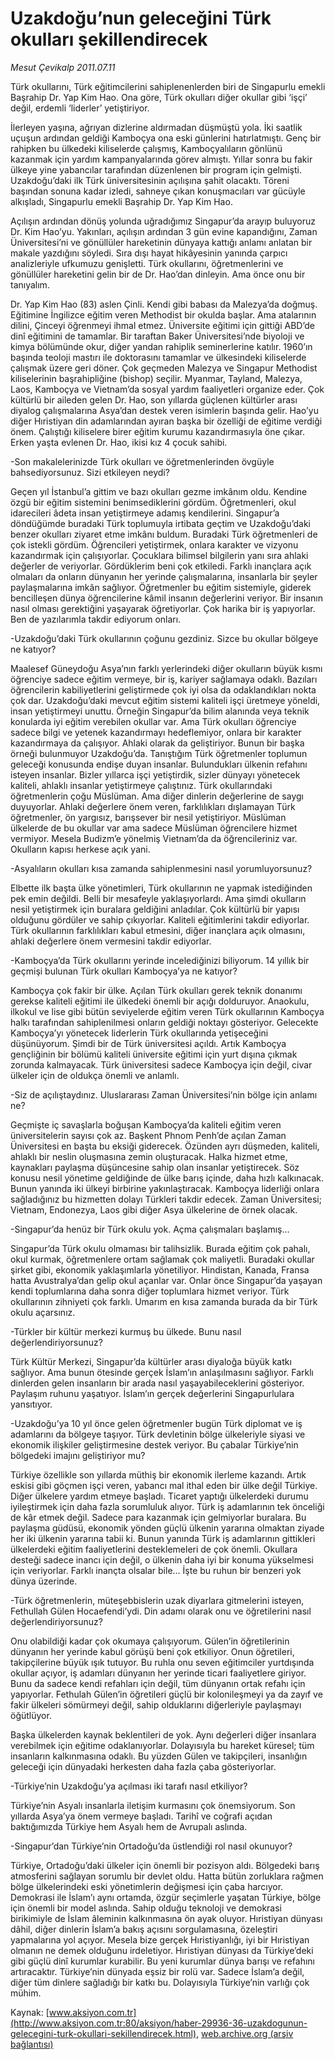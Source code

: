 # Uzakdoğu’nun geleceğini Türk okulları şekillendirecek

*Mesut Çevikalp 2011.07.11*

<font class="agenda2NewsSpot">
 <p class="BasicParagraph">
  <span lang="EN-GB">
   Türk okullarını, Türk eğitimcilerini sahiplenenlerden biri de Singapurlu emekli Başrahip Dr. Yap Kim Hao. Ona göre, Türk okulları diğer okullar gibi ‘işçi’ değil, erdemli ‘liderler’ yetiştiriyor.
  </span>
  <p class="BasicParagraph">
   <span lang="EN-GB">
   </span>
  </p>
 </p>
</font>
<font class="newsDetail">
 <p>
  <p class="BasicParagraph">
   <span>
    İlerleyen yaşına, ağrıyan dizlerine aldırmadan düşmüştü yola. İki saatlik uçuşun ardından geldiği Kamboçya ona eski günlerini hatırlatmıştı. Genç bir rahipken bu ülkedeki kiliselerde çalışmış, Kamboçyalıların gönlünü kazanmak için yardım kampanyalarında görev almıştı. Yıllar sonra bu fakir ülkeye yine yabancılar tarafından düzenlenen bir program için gelmişti. Uzakdoğu’daki ilk Türk üniversitesinin açılışına şahit olacaktı. Töreni başından sonuna kadar izledi, sahneye çıkan konuşmacıları var gücüyle alkışladı, Singapurlu emekli Başrahip Dr. Yap Kim Hao.
   </span>
  </p>
  <p class="BasicParagraph">
   <span>
    Açılışın ardından dönüş yolunda uğradığımız Singapur’da arayıp buluyoruz Dr. Kim Hao’yu. Yakınları, açılışın ardından 3 gün evine kapandığını, Zaman Üniversitesi’ni ve gönüllüler hareketinin dünyaya kattığı anlamı anlatan bir makale yazdığını söyledi. Sıra dışı hayat hikâyesinin yanında çarpıcı analizleriyle ufkumuzu genişletti. Türk okullarını, öğretmenlerini ve gönüllüler hareketini gelin bir de Dr. Hao’dan dinleyin. Ama önce onu bir tanıyalım.
    <span>
    </span>
   </span>
  </p>
  <p class="BasicParagraph">
   <span>
    Dr. Yap Kim Hao (83) aslen Çinli. Kendi gibi babası da Malezya’da doğmuş. Eğitimine İngilizce eğitim veren Methodist bir okulda başlar. Ama atalarının dilini, Çinceyi öğrenmeyi ihmal etmez. Üniversite eğitimi için gittiği ABD’de dinî eğitimini de tamamlar. Bir taraftan Baker Üniversitesi’nde biyoloji ve kimya bölümünde okur, diğer yandan rahiplik seminerlerine katılır. 1960’ın başında teoloji mastırı ile doktorasını tamamlar ve ülkesindeki kiliselerde çalışmak üzere geri döner. Çok geçmeden Malezya ve Singapur Methodist kiliselerinin başrahipliğine (bishop) seçilir. Myanmar, Tayland, Malezya, Laos, Kamboçya ve Vietnam’da sosyal yardım faaliyetleri organize eder. Çok kültürlü bir aileden gelen Dr. Hao, son yıllarda güçlenen kültürler arası diyalog çalışmalarına Asya’dan destek veren isimlerin başında gelir. Hao’yu diğer Hıristiyan din adamlarından ayıran başka bir özelliği de eğitime verdiği önem. Çalıştığı kiliselere birer eğitim kurumu kazandırmasıyla öne çıkar. Erken yaşta evlenen Dr. Hao, ikisi kız 4 çocuk sahibi.
   </span>
  </p>
  <p class="2011soru1">
   -Son makalelerinizde Türk okulları ve öğretmenlerinden övgüyle bahsediyorsunuz. Sizi etkileyen neydi?
  </p>
  <p class="BasicParagraph">
   <span>
    Geçen yıl İstanbul’a gittim ve bazı okulları gezme imkânım oldu. Kendine özgü bir eğitim sistemini benimsediklerini gördüm. Öğretmenleri, okul idarecileri âdeta insan yetiştirmeye adamış kendilerini. Singapur’a döndüğümde buradaki Türk toplumuyla irtibata geçtim ve Uzakdoğu’daki benzer okulları ziyaret etme imkânı buldum. Buradaki Türk öğretmenleri de çok istekli gördüm. Öğrencileri yetiştirmek, onlara karakter ve vizyonu kazandırmak için çalışıyorlar. Çocuklara bilimsel bilgilerin yanı sıra ahlaki değerler de veriyorlar. Gördüklerim beni çok etkiledi. Farklı inançlara açık olmaları da onların dünyanın her yerinde çalışmalarına, insanlarla bir şeyler paylaşmalarına imkân sağlıyor. Öğretmenler bu eğitim sistemiyle, giderek bencilleşen dünya öğrencilerine kâmil insanın değerlerini veriyor. Bir insanın nasıl olması gerektiğini yaşayarak öğretiyorlar. Çok harika bir iş yapıyorlar. Ben de yazılarımla takdir ediyorum onları.
   </span>
  </p>
  <p class="2011soru1">
   -Uzakdoğu’daki Türk okullarının çoğunu gezdiniz. Sizce bu okullar bölgeye ne katıyor?
  </p>
  <p class="BasicParagraph">
   <span>
    Maalesef Güneydoğu Asya’nın farklı yerlerindeki diğer okulların büyük kısmı öğrenciye sadece eğitim vermeye, bir iş, kariyer sağlamaya odaklı. Bazıları öğrencilerin kabiliyetlerini geliştirmede çok iyi olsa da odaklandıkları nokta çok dar. Uzakdoğu’daki mevcut eğitim sistemi kaliteli işçi üretmeye yöneldi, insan yetiştirmeyi unuttu. Örneğin Singapur’da bilim alanında veya teknik konularda iyi eğitim verebilen okullar var. Ama Türk okulları öğrenciye sadece bilgi ve yetenek kazandırmayı hedeflemiyor, onlara bir karakter kazandırmaya da çalışıyor. Ahlaki olarak da geliştiriyor. Bunun bir başka örneği bulunmuyor Uzakdoğu’da. Tanıştığım Türk öğretmenler toplumun geleceği konusunda endişe duyan insanlar. Bulundukları ülkenin refahını isteyen insanlar. Bizler yıllarca işçi yetiştirdik, sizler dünyayı yönetecek kaliteli, ahlaklı insanlar yetiştirmeye çalıştınız. Türk okullarındaki öğretmenlerin çoğu Müslüman. Ama diğer dinlerin değerlerine de saygı duyuyorlar. Ahlaki değerlere önem veren, farklılıkları dışlamayan Türk öğretmenler, ön yargısız, barışsever bir nesil yetiştiriyor. Müslüman ülkelerde de bu okullar var ama sadece Müslüman öğrencilere hizmet vermiyor. Mesela Budizm’e yönelmiş Vietnam’da da öğrencileriniz var. Okulların kapısı herkese açık yani.
   </span>
  </p>
  <p class="2011soru1">
   -Asyalıların okulları kısa zamanda sahiplenmesini nasıl yorumluyorsunuz?
  </p>
  <p class="BasicParagraph">
   <span>
    Elbette ilk başta ülke yönetimleri, Türk okullarının ne yapmak istediğinden pek emin değildi. Belli bir mesafeyle yaklaşıyorlardı. Ama şimdi okulların nesil yetiştirmek için buralara geldiğini anladılar. Çok kültürlü bir yapısı olduğunu gördüler ve sahip çıkıyorlar. Kaliteli eğitimlerini takdir ediyorlar. Türk okullarının farklılıkları kabul etmesini, diğer inançlara açık olmasını, ahlaki değerlere önem vermesini takdir ediyorlar.
   </span>
  </p>
  <p class="2011soru1">
   -Kamboçya’da Türk okullarını yerinde incelediğinizi biliyorum. 14 yıllık bir geçmişi bulunan Türk okulları Kamboçya’ya ne katıyor?
  </p>
  <p class="BasicParagraph">
   <span>
    Kamboçya çok fakir bir ülke. Açılan Türk okulları gerek teknik donanımı gerekse kaliteli eğitimi ile ülkedeki önemli bir açığı dolduruyor. Anaokulu, ilkokul ve lise gibi bütün seviyelerde eğitim veren Türk okullarının Kamboçya halkı tarafından sahiplenilmesi onların geldiği noktayı gösteriyor. Gelecekte Kamboçya’yı yönetecek liderlerin Türk okullarında yetişeceğini düşünüyorum. Şimdi bir de Türk üniversitesi açıldı. Artık Kamboçya gençliğinin bir bölümü kaliteli üniversite eğitimi için yurt dışına çıkmak zorunda kalmayacak. Türk üniversitesi sadece Kamboçya için değil, civar ülkeler için de oldukça önemli ve anlamlı.
   </span>
  </p>
  <p class="2011soru1">
   -Siz de açılıştaydınız. Uluslararası Zaman Üniversitesi’nin bölge için anlamı ne?
  </p>
  <p class="BasicParagraph">
   <span>
    Geçmişte iç savaşlarla boğuşan Kamboçya’da kaliteli eğitim veren üniversitelerin sayısı çok az. Başkent Phnom Penh’de açılan Zaman Üniversitesi en başta bu eksiği giderecek. Özünden ayrı düşmeden, kaliteli, ahlaklı bir neslin oluşmasına zemin oluşturacak. Halka hizmet etme, kaynakları paylaşma düşüncesine sahip olan insanlar yetiştirecek. Söz konusu nesil yönetime geldiğinde de ülke barış içinde, daha hızlı kalkınacak. Bunun yanında iki ülkeyi birbirine yakınlaştıracak. Kamboçya liderliği onlara sağladığınız bu hizmetten dolayı Türkleri takdir edecek. Zaman Üniversitesi; Vietnam, Endonezya, Laos gibi diğer Asya ülkelerine de örnek olacak.
   </span>
  </p>
  <p class="2011soru1">
   <span>
    -Singapur’da henüz bir Türk okulu yok. Açma çalışmaları başlamış…
   </span>
  </p>
  <p class="BasicParagraph">
   <span>
    Singapur’da Türk okulu olmaması bir talihsizlik. Burada eğitim çok pahalı, okul kurmak, öğretmenlere ortam sağlamak çok maliyetli. Buradaki okullar şirket gibi, ekonomik yaklaşımlarla yönetiliyor. Hindistan, Kanada, Fransa hatta Avustralya’dan gelip okul açanlar var. Onlar önce Singapur’da yaşayan kendi toplumlarına daha sonra diğer toplumlara hizmet veriyor. Türk okullarının zihniyeti çok farklı. Umarım en kısa zamanda burada da bir Türk okulu açarsınız.
   </span>
  </p>
  <p class="2011soru1">
   <span>
    -Türkler bir kültür merkezi kurmuş bu ülkede. Bunu nasıl değerlendiriyorsunuz?
   </span>
  </p>
  <p class="BasicParagraph">
   <span>
    Türk Kültür Merkezi, Singapur’da kültürler arası diyaloğa büyük katkı sağlıyor. Ama bunun ötesinde gerçek İslam’ın anlaşılmasını sağlıyor. Farklı dinlerden gelen insanların bir arada nasıl yaşayabileceklerini gösteriyor. Paylaşım ruhunu yaşatıyor. İslam’ın gerçek değerlerini Singapurlulara yansıtıyor.
   </span>
  </p>
  <p class="2011soru1">
   <span>
    -Uzakdoğu’ya 10 yıl önce gelen öğretmenler bugün Türk diplomat ve iş adamlarını da bölgeye taşıyor. Türk devletinin bölge ülkeleriyle siyasi ve ekonomik ilişkiler geliştirmesine destek veriyor. Bu çabalar Türkiye’nin bölgedeki imajını geliştiriyor mu?
   </span>
  </p>
  <p class="BasicParagraph">
   <span>
    Türkiye özellikle son yıllarda müthiş bir ekonomik ilerleme kazandı. Artık eskisi gibi göçmen işçi veren, yabancı mal ithal eden bir ülke değil Türkiye. Diğer ülkelere yardım etmeye başladı. Ticaret yaptığı ülkelerdeki durumu iyileştirmek için daha fazla sorumluluk alıyor. Türk iş adamlarının tek önceliği de kâr etmek değil. Sadece para kazanmak için gelmiyorlar buralara. Bu paylaşma güdüsü, ekonomik yönden güçlü ülkenin yararına olmaktan ziyade her iki ülkenin yararına tabii ki. Bunun yanında Türk iş adamlarının gittikleri ülkelerdeki eğitim faaliyetlerini desteklemeleri de çok önemli. Okullara desteği sadece inancı için değil, o ülkenin daha iyi bir konuma yükselmesi için veriyorlar. Farklı inançta olsalar bile… İşte bu ruhun bir benzeri yok dünya üzerinde.
   </span>
  </p>
  <p class="2011soru1">
   <span>
    -Türk öğretmenlerin, müteşebbislerin uzak diyarlara gitmelerini isteyen, Fethullah Gülen Hocaefendi’ydi. Din adamı olarak onu ve öğretilerini nasıl değerlendiriyorsunuz?
   </span>
  </p>
  <p class="BasicParagraph">
   <span>
    Onu olabildiği kadar çok okumaya çalışıyorum. Gülen’in öğretilerinin dünyanın her yerinde kabul görüşü beni çok etkiliyor. Onun öğretileri, takipçilerine büyük ışık tutuyor. Bu ruhla onu seven eğitimciler yurtdışında okullar açıyor, iş adamları dünyanın her yerinde ticari faaliyetlere giriyor. Bunu da sadece kendi refahları için değil, tüm dünyanın ortak refahı için yapıyorlar. Fethulah Gülen’in öğretileri güçlü bir kolonileşmeyi ya da zayıf ve fakir ülkeleri sömürmeyi değil, sahip olduklarını diğerleriyle paylaşmayı öğütlüyor.
   </span>
  </p>
  <p class="BasicParagraph">
   <span>
    Başka ülkelerden kaynak beklentileri de yok. Aynı değerleri diğer insanlara verebilmek için eğitime odaklanıyorlar. Dolayısıyla bu hareket küresel; tüm insanların kalkınmasına odaklı. Bu yüzden Gülen
    <span>
    </span>
    ve takipçileri, insanlığın geleceği için dünyadaki herkesten daha fazla çaba gösteriyorlar.
   </span>
  </p>
  <p class="2011soru1">
   <span>
    -Türkiye’nin Uzakdoğu’ya açılması iki tarafı nasıl etkiliyor?
   </span>
  </p>
  <p class="BasicParagraph">
   <span>
    Türkiye’nin Asyalı insanlarla iletişim kurmasını çok önemsiyorum. Son yıllarda Asya’ya önem vermeye başladı. Tarihî ve coğrafi açıdan baktığımızda Türkiye hem Asyalı hem de Avrupalı aslında.
    <span>
    </span>
   </span>
  </p>
  <p class="2011soru1">
   <span>
    -Singapur’dan Türkiye’nin Ortadoğu’da üstlendiği rol nasıl okunuyor?
   </span>
  </p>
  <p class="BasicParagraph">
   <span>
    Türkiye, Ortadoğu’daki ülkeler için önemli bir pozisyon aldı. Bölgedeki barış atmosferini sağlayan sorumlu bir devlet oldu. Hatta bütün zorluklara rağmen bölge ülkelerindeki eski yönetimlerin değişmesi için çaba harcıyor. Demokrasi ile İslam’ı aynı ortamda, özgür seçimlerle yaşatan Türkiye, bölge için önemli bir model aslında. Sahip olduğu teknoloji ve demokrasi birikimiyle de İslam âleminin kalkınmasına ön ayak oluyor. Hıristiyan dünyası dâhil, diğer dinlerin İslam’a bakış açısını sorgulamasına, özeleştiri yapmalarına yol açıyor. Mesela bize gerçek Hıristiyanlığı, iyi bir Hıristiyan olmanın ne demek olduğunu irdeletiyor. Hıristiyan dünyası da Türkiye’deki gibi güçlü dinî kurumlar kurabilir. Bu yeni kurumlar dünya barışı ve refahını artıracaktır. Türkiye’nin dünyada eşsiz bir rolü var. Sadece İslam’a değil, diğer tüm dinlere sağladığı bir katkı bu. Dolayısıyla Türkiye’nin varlığı çok mühim.
   </span>
  </p>
 </p>
</font>

Kaynak: [www.aksiyon.com.tr](http://www.aksiyon.com.tr:80/aksiyon/haber-29936-36-uzakdogunun-gelecegini-turk-okullari-sekillendirecek.html), [web.archive.org (arşiv bağlantısı)](http://web.archive.org/web/20111231052428/http://www.aksiyon.com.tr:80/aksiyon/haber-29936-36-uzakdogunun-gelecegini-turk-okullari-sekillendirecek.html)

